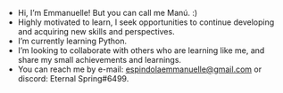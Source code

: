 - Hi, I’m Emmanuelle! But you can call me Manú. :)
- Highly motivated to learn, I seek opportunities to continue developing and acquiring new skills and perspectives.
- I’m currently learning Python.
- I’m looking to collaborate with others who are learning like me, and share my small achievements and learnings.
- You can reach me by e-mail: espindolaemmanuelle@gmail.com or discord: Eternal Spring#6499.

<!---
E-ternalSpring/E-ternalSpring is a ✨ special ✨ repository because its `README.md` (this file) appears on your GitHub profile.
You can click the Preview link to take a look at your changes.
--->
